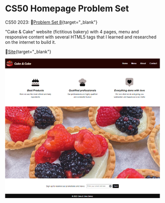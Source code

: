 # CS50 Homepage Problem Set

CS50 2023: 🔗[Problem Set 8](https://cs50.harvard.edu/x/2023/psets/8/){target="_blank"}

"Cake & Cake" website (fictitious bakery) with 4 pages, menu and responsive content with several HTML5 tags that I learned and researched on the internet to build it.

🔗[Site](https://matheussiedler.github.io/cake-shop-cs50/){target="_blank"}

![Cake & Cake Homepage](https://github.com/matheussiedler/cake-shop-cs50/blob/main/website-print.png)
